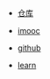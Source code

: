 
- [仓库](https://mvnrepository.com/artifact/org.springframework/spring-core/5.1.3.RELEASE)

- [imooc](https://www.imooc.com/video/7533)

- [github](https://github.com/Cenyol/SpringMVC/blob/master/src/main/webapp/WEB-INF/web.xml)

- [learn](https://my.oschina.net/gaussik/blog/385697)